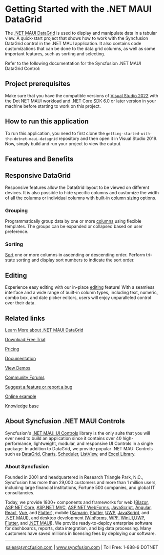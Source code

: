 # Getting Started with the .NET MAUI DataGrid 
The [.NET MAUI DataGrid](https://www.syncfusion.com/maui-controls/maui-datagrid?utm_source=github&utm_medium=listing&utm_campaign=maui-datagrid-github-samples) is used to display and manipulate data in a tabular view. A quick-start project that shows how to work with the Syncfusion DataGrid control in the .NET MAUI application. It also contains code customizations that can be done to the data grid columns, as well as some important features, such as sorting and selecting.

Refer to the following documentation for the Syncfusion .NET MAUI DataGrid Control: 

## Project prerequisites
Make sure that you have the compatible versions of [Visual Studio 2022](https://visualstudio.microsoft.com/downloads/) with the Dot NET MAUI workload and [.NET Core SDK 6.0](https://dotnet.microsoft.com/en-us/download/dotnet/6.0) or later version in your machine before starting to work on this project.

## How to run this application
To run this application, you need to first clone the `getting-started-with-the-dotnet-maui-datagrid` repository and then open it in Visual Studio 2019. Now, simply build and run your project to view the output.

## Features and Benefits

## Responsive DataGrid

Responsive features allow the DataGrid layout to be viewed on different devices. It is also possible to hide specific columns and customize the width of all the [columns](https://help.syncfusion.com/maui/datagrid/columns?utm_source=github&utm_medium=listing&utm_campaign=maui-datagrid-github-samples) or individual columns with built-in [column sizing](https://help.syncfusion.com/maui/datagrid/column-sizing?utm_source=github&utm_medium=listing&utm_campaign=maui-datagrid-github-samples) options.

### Grouping

Programmatically group data by one or more [columns](https://help.syncfusion.com/maui/datagrid/columns?utm_source=github&utm_medium=listing&utm_campaign=maui-datagrid-github-samples) using flexible templates. The groups can be expanded or collapsed based on user preference. 

### Sorting

[Sort](https://help.syncfusion.com/maui/datagrid/sorting?utm_source=github&utm_medium=listing&utm_campaign=maui-datagrid-github-samples) one or more columns in ascending or descending order. Perform tri-state sorting and display sort numbers to indicate the sort order.

## Editing
Experience easy editing with our in-place [editing](https://help.syncfusion.com/maui/datagrid/editing?utm_source=github&utm_medium=listing&utm_campaign=maui-datagrid-github-samples) feature! With a seamless interface and a wide range of built-in column types, including text, numeric, combo box, and date picker editors, users will enjoy unparalleled control over their data.

## Related links
[Learn More about .NET MAUI DataGrid](https://www.syncfusion.com/maui-controls/maui-datagrid?utm_source=github&utm_medium=listing&utm_campaign=maui-datagrid-github-samples)

[Download Free Trial](https://www.syncfusion.com/downloads/maui?utm_source=github&utm_medium=listing&utm_campaign=maui-datagrid-github-samples)

[Pricing](https://www.syncfusion.com/sales/teamlicense?utm_source=github&utm_medium=listing&utm_campaign=maui-datagrid-github-samples)

[Documentation](https://help.syncfusion.com/maui/datagrid/getting-started?utm_source=github&utm_medium=listing&utm_campaign=maui-datagrid-github-samples)

[View Demos](https://github.com/SyncfusionExamples/getting-started-with-the-dotnet-maui-datagrid?utm_source=github&utm_medium=listing&utm_campaign=maui-datagrid-github-samples)

[Community Forums](https://www.syncfusion.com/forums/maui?utm_source=github&utm_medium=listing&utm_campaign=maui-datagrid-github-samples)

[Suggest a feature or report a bug](https://www.syncfusion.com/feedback/maui?utm_source=github&utm_medium=listing&utm_campaign=maui-datagrid-github-samples)

[Online example](https://github.com/syncfusion/maui-demos/tree/master/MAUI/DataGrid?utm_source=github&utm_medium=listing&utm_campaign=maui-datagrid-github-samples)

[Knowledge base](https://support.syncfusion.com/kb/cross-platforms/category/76?utm_source=github&utm_medium=listing&utm_campaign=maui-datagrid-github-samples)

## About Syncfusion .NET MAUI Controls

Syncfusion's [.NET MAUI UI Controls](https://www.syncfusion.com/maui-controls?utm_source=github&utm_medium=listing&utm_campaign=maui-datagrid-github-samples) library is the only suite that you will ever need to build an application since it contains over 40 high-performance, lightweight, modular, and responsive UI Controls in a single package. In addition to DataGrid, we provide popular .NET MAUI Controls such as [DataGrid](https://www.syncfusion.com/maui-controls/maui-datagrid?utm_source=github&utm_medium=listing&utm_campaign=maui-datagrid-github-samples), [Charts](https://www.syncfusion.com/maui-controls/maui-cartesian-charts?utm_source=github&utm_medium=listing&utm_campaign=maui-datagrid-github-samples), [Scheduler](https://www.syncfusion.com/maui-controls/maui-scheduler?utm_source=github&utm_medium=listing&utm_campaign=maui-datagrid-github-samples), [ListView](https://www.syncfusion.com/maui-controls/maui-listview?utm_source=github&utm_medium=listing&utm_campaign=maui-datagrid-github-samples), and [Excel Library](https://www.syncfusion.com/document-processing/excel-framework/maui?utm_source=github&utm_medium=listing&utm_campaign=maui-datagrid-github-samples).

### About Syncfusion
Founded in 2001 and headquartered in Research Triangle Park, N.C., Syncfusion has more than 29,000 customers and more than 1 million users, including large financial institutions, Fortune 500 companies, and global IT consultancies.

Today, we provide 1800+ components and frameworks for web ([Blazor](https://www.syncfusion.com/blazor-components?utm_source=github&utm_medium=listing&utm_campaign=maui-datagrid-github-samples), [ASP.NET Core](https://www.syncfusion.com/aspnet-core-ui-controls?utm_source=github&utm_medium=listing&utm_campaign=maui-datagrid-github-samples), [ASP.NET MVC](https://www.syncfusion.com/aspnet-mvc-ui-controls?utm_source=github&utm_medium=listing&utm_campaign=maui-datagrid-github-samples), [ASP.NET WebForms](https://www.syncfusion.com/jquery/aspnet-webforms-ui-controls?utm_source=github&utm_medium=listing&utm_campaign=maui-datagrid-github-samples), [JavaScript](https://www.syncfusion.com/javascript-ui-controls?utm_source=github&utm_medium=listing&utm_campaign=maui-datagrid-github-samples), [Angular](https://www.syncfusion.com/angular-components?utm_source=github&utm_medium=listing&utm_campaign=maui-datagrid-github-samples), [React](https://www.syncfusion.com/react-components?utm_source=github&utm_medium=listing&utm_campaign=maui-datagrid-github-samples), [Vue](https://www.syncfusion.com/vue-components?utm_source=github&utm_medium=listing&utm_campaign=maui-datagrid-github-samples), and [Flutter](https://www.syncfusion.com/flutter-widgets?utm_source=github&utm_medium=listing&utm_campaign=maui-datagrid-github-samples)), mobile ([Xamarin](https://www.syncfusion.com/xamarin-ui-controls?utm_source=github&utm_medium=listing&utm_campaign=maui-datagrid-github-samples), [Flutter](https://www.syncfusion.com/flutter-widgets?utm_source=github&utm_medium=listing&utm_campaign=maui-datagrid-github-samples), [UWP](https://www.syncfusion.com/uwp-ui-controls?utm_source=github&utm_medium=listing&utm_campaign=maui-datagrid-github-samples), [JavaScript](https://www.syncfusion.com/javascript-ui-controls?utm_source=github&utm_medium=listing&utm_campaign=maui-datagrid-github-samples), and [.NET MAUI](https://www.syncfusion.com/maui-controls?utm_source=github&utm_medium=listing&utm_campaign=maui-datagrid-github-samples)), and desktop development ([WinForms](https://www.syncfusion.com/winforms-ui-controls?utm_source=github&utm_medium=listing&utm_campaign=maui-datagrid-github-samples), [WPF](https://www.syncfusion.com/wpf-controls?utm_source=github&utm_medium=listing&utm_campaign=maui-datagrid-github-samples), [WinUI](https://www.syncfusion.com/winui-controls?utm_source=github&utm_medium=listing&utm_campaign=maui-datagrid-github-samples),[UWP](https://www.syncfusion.com/uwp-ui-controls?utm_source=github&utm_medium=listing&utm_campaign=maui-datagrid-github-samples), [Flutter](https://www.syncfusion.com/flutter-widgets?utm_source=github&utm_medium=listing&utm_campaign=maui-datagrid-github-samples), and [.NET MAUI](https://www.syncfusion.com/maui-controls?utm_source=github&utm_medium=listing&utm_campaign=maui-datagrid-github-samples)). We provide ready-to-deploy enterprise software for dashboards, reports, data integration, and big data processing. Many customers have saved millions in licensing fees by deploying our software.

<hr style="height:0.3px;border:none;color:lightgrey;background-color:lightgrey;" />

<p align="center">
<a href="mailto:sales@syncfusion.com?Subject=Syncfusion .NET MAUI DataGrid - GitHub" target="_top">sales@syncfusion.com</a> | <a href="https://www.syncfusion.com?utm_source=github&utm_medium=listing&utm_campaign=maui-datagrid-github-samples">www.syncfusion.com</a> | Toll Free: 1-888-9 DOTNET <br>
</p>
